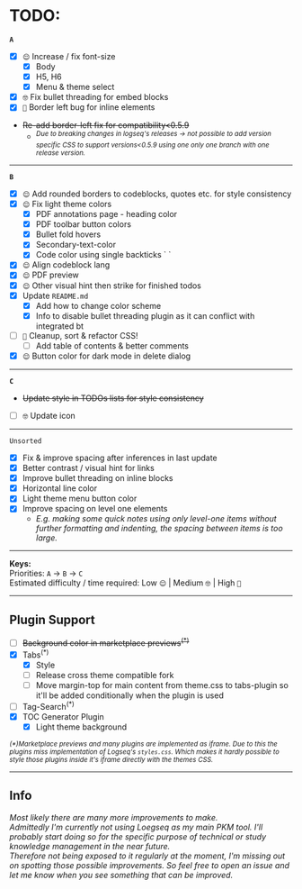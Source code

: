 # TODO:

**`A`**

- [x] `😌` Increase / fix font-size
  - [x] Body
  - [x] H5, H6
  - [x] Menu & theme select
- [x] `🤓` Fix bullet threading for embed blocks
- [x] `🧐` Border left bug for inline elements
- ~~Re-add border-left fix for compatibility<0.5.9~~
  - <sup>_Due to breaking changes in logseq's releases → not possible to add version specific CSS to support versions\<0.5.9 using one only one branch with one release version._</sup>

---

**`B`**

- [x] `😌` Add rounded borders to codeblocks, quotes etc. for style consistency
- [x] `😌` Fix light theme colors
  - [x] PDF annotations page - heading color
  - [x] PDF toolbar button colors
  - [x] Bullet fold hovers
  - [x] Secondary-text-color
  - [x] Code color using single backticks \` \`
- [x] `😌` Align codeblock lang
- [x] `😌` PDF preview
- [x] `😌` Other visual hint then strike for finished todos
- [x] Update `README.md`
  - [x] Add how to change color scheme
  - [x] Info to disable bullet threading plugin as it can conflict with integrated bt
- [ ] `🧐` Cleanup, sort & refactor CSS!
  - [ ] Add table of contents & better comments
- [x] `😌` Button color for dark mode in delete dialog

---

**`C`**

- ~~Update style in TODOs lists for style consistency~~
- [ ] `🤓` Update icon

---

`Unsorted`

- [x] Fix & improve spacing after inferences in last update
- [x] Better contrast / visual hint for links
- [x] Improve bullet threading on inline blocks
- [x] Horizontal line color
- [x] Light theme menu button color
- [x] Improve spacing on level one elements
  - _E.g. making some quick notes using only level-one items without further formatting and indenting, the spacing between items is too large._

---

**Keys:**<br />
Priorities: `A` → `B` → `C`<br />
Estimated difficulty / time required: Low `😌` | Medium `🤓` | High `🧐`

<!-- Alternative: Low `🤙` | Medium `👌` | High `🤞` -->

---

## Plugin Support

- [ ] ~~Background color in marketplace previews<sup>(\*)</sup>~~
- [x] Tabs<sup>(\*)</sup>
  - [x] Style
  - [ ] Release cross theme compatible fork
  - [ ] Move margin-top for main content from theme.css to tabs-plugin so it'll be added conditionally when the plugin is used
- [ ] Tag-Search<sup>(\*)</sup>
- [x] TOC Generator Plugin
  - [x] Light theme background

<sub>_(\*)Marketplace previews and many plugins are implemented as iframe. Due to this the plugins miss implementation of Logseq's `styles.css`. Which makes it hardly possible to style those plugins inside it's iframe directly with the themes CSS._</sub>

---

## Info

_Most likely there are many more improvements to make.<br />_
_Admittedly I'm currently not using Loegseq as my main PKM tool. I'll probably start doing so for the specific purpose of technical or study knowledge management in the near future.<br />_
_Therefore not being exposed to it regularly at the moment, I'm missing out on spotting those possible improvements.
So feel free to open an issue and let me know when you see something that can be improved._
